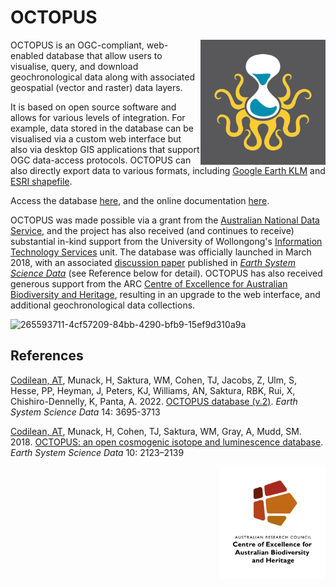 # OCTOPUS

<img align="right" src="OCTOPUSlogo.png" alt="OCTOPUS" width="200">

OCTOPUS is an OGC-compliant, web-enabled database that allow users to visualise, query, and download geochronological data along with associated geospatial (vector and raster) data layers.

It is based on open source software and allows for various levels of integration. For example, data stored in the database can be visualised via a custom web interface but also via desktop GIS applications that support OGC data-access protocols. OCTOPUS can also directly export data to various formats, including <a href="https://developers.google.com/kml/documentation/kml_tut">Google Earth KLM</a> and <a href="https://www.esri.com/Library/Whitepapers/Pdfs/Shapefile.pdf">ESRI shapefile</a>.

Access the database <a href="https://octopusdata.org">here</a>, and the online documentation <a href="https://octopus-db.github.io/documentation/">here</a>. 

OCTOPUS was made possible via a grant from the <a href="https://www.ands.org.au">Australian National Data Service</a>, and the project has also received (and continues to receive) substantial in-kind support from the University of Wollongong's <a href="https://www.uow.edu.au/its/">Information Technology Services</a> unit. The database was officially launched in March 2018, with an associated <a href="https://doi.org/10.5194/essd-10-2123-2018">discussion paper</a> published in <a href="https://www.earth-system-science-data.net"><em>Earth System Science Data</em></a> (see Reference below for detail). OCTOPUS has also received generous support from the ARC <a href="http://epicaustralia.org.au">Centre of Excellence for Australian Biodiversity and Heritage</a>, resulting in an upgrade to the web interface, and additional geochronological data collections.

<img width="1750" alt="265593711-4cf57209-84bb-4290-bfb9-15ef9d310a9a" src="https://github.com/CABAH/OCTOPUS/assets/21254372/fb862ef9-85b4-4e73-870a-3c21f22c7887">


## References
<a href="https://github.com/codilean">Codilean, AT</a>, Munack, H, Saktura, WM, Cohen, TJ, Jacobs, Z, Ulm, S, Hesse, PP, Heyman, J, Peters, KJ, Williams, AN, Saktura, RBK, Rui, X, Chishiro-Dennelly, K, Panta, A. 2022. <a href="https://doi.org/10.5194/essd-14-3695-2022">OCTOPUS database (v.2)</a>. <em>Earth System Science Data</em> 14: 3695-3713

<a href="https://github.com/codilean">Codilean, AT</a>, Munack, H, Cohen, TJ, Saktura, WM, Gray, A, Mudd, SM. 2018. <a href="https://doi.org/10.5194/essd-10-2123-2018">OCTOPUS: an open cosmogenic isotope and luminescence database</a>. <em>Earth System Science Data</em> 10: 2123–2139

[<img src="CabahFCP.jpg" alt="Centre of Excellence for Australian Biodiversity and Heritage" width="170" align="right" />](http://EpicAustralia.org.au)
